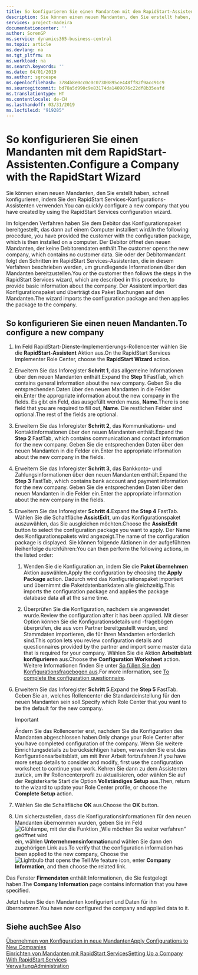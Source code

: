 ```yaml
---
title: So konfigurieren Sie einen Mandanten mit dem RapidStart-Assistenten | Microsoft Docs
description: Sie können einen neuen Mandanten, den Sie erstellt haben, schnell konfigurieren, indem Sie den RapidStart Services-Konfigurations-Assistenten verwenden.
services: project-madeira
documentationcenter: ''
author: SorenGP
ms.service: dynamics365-business-central
ms.topic: article
ms.devlang: na
ms.tgt_pltfrm: na
ms.workload: na
ms.search.keywords: ''
ms.date: 04/01/2019
ms.author: sgroespe
ms.openlocfilehash: 3784b8e0cc0c0c07300895ce448ff82f9acc91c9
ms.sourcegitcommit: bd78a5d990c9e83174da1409076c22df8b35eafd
ms.translationtype: HT
ms.contentlocale: de-CH
ms.lasthandoff: 03/31/2019
ms.locfileid: "919285"
---
```

# <a name="configure-a-company-with-the-rapidstart-wizard"></a><span data-ttu-id="11941-103">So konfigurieren Sie einen Mandanten mit dem RapidStart-Assistenten.</span><span class="sxs-lookup"><span data-stu-id="11941-103">Configure a Company with the RapidStart Wizard</span></span>
<span data-ttu-id="11941-104">Sie können einen neuen Mandanten, den Sie erstellt haben, schnell konfigurieren, indem Sie den RapidStart Services-Konfigurations-Assistenten verwenden.</span><span class="sxs-lookup"><span data-stu-id="11941-104">You can quickly configure a new company that you have created by using the RapidStart Services configuration wizard.</span></span>

<span data-ttu-id="11941-105">Im folgenden Verfahren haben Sie dem Debitor das Konfigurationspaket bereitgestellt, das dann auf einem Computer installiert wird.</span><span class="sxs-lookup"><span data-stu-id="11941-105">In the following procedure, you have provided the customer with the configuration package, which is then installed on a computer.</span></span> <span data-ttu-id="11941-106">Der Debitor öffnet den neuen Mandanten, der keine Debitorendaten enthält.</span><span class="sxs-lookup"><span data-stu-id="11941-106">The customer opens the new company, which contains no customer data.</span></span> <span data-ttu-id="11941-107">Sie oder der Debitormandant folgt den Schritten im RapidStart Services-Assistenten, die in diesem Verfahren beschrieben werden, um grundlegende Informationen über den Mandanten bereitzustellen.</span><span class="sxs-lookup"><span data-stu-id="11941-107">You or the customer then follows the steps in the RapidStart Services wizard, which are described in this procedure, to provide basic information about the company.</span></span> <span data-ttu-id="11941-108">Der Assistent importiert das Konfigurationspaket und überträgt das Paket Buchungen auf den Mandanten.</span><span class="sxs-lookup"><span data-stu-id="11941-108">The wizard imports the configuration package and then applies the package to the company.</span></span>  

## <a name="to-configure-a-new-company"></a><span data-ttu-id="11941-109">So konfigurieren Sie einen neuen Mandanten.</span><span class="sxs-lookup"><span data-stu-id="11941-109">To configure a new company</span></span>  
1. <span data-ttu-id="11941-110">Im Feld RapidStart-Dienste-Implementierungs-Rollencenter wählen Sie die **RapidStart-Assistent** Aktion aus.</span><span class="sxs-lookup"><span data-stu-id="11941-110">On the RapidStart Services Implementer Role Center, choose the **RapidStart Wizard** action.</span></span>  
2. <span data-ttu-id="11941-111">Erweitern Sie das Inforegister **Schritt 1**, das allgemeine Informationen über den neuen Mandanten enthält.</span><span class="sxs-lookup"><span data-stu-id="11941-111">Expand the **Step 1** FastTab, which contains general information about the new company.</span></span> <span data-ttu-id="11941-112">Geben Sie die entsprechenden Daten über den neuen Mandanten in die Felder ein.</span><span class="sxs-lookup"><span data-stu-id="11941-112">Enter the appropriate information about the new company in the fields.</span></span> <span data-ttu-id="11941-113">Es gibt ein Feld, das ausgefüllt werden muss, **Name**.</span><span class="sxs-lookup"><span data-stu-id="11941-113">There is one field that you are required to fill out, **Name**.</span></span> <span data-ttu-id="11941-114">Die restlichen Felder sind optional.</span><span class="sxs-lookup"><span data-stu-id="11941-114">The rest of the fields are optional.</span></span>  
3. <span data-ttu-id="11941-115">Erweitern Sie das Inforegister **Schritt 2**, das Kommunikations- und Kontaktinformationen über den neuen Mandanten enthält.</span><span class="sxs-lookup"><span data-stu-id="11941-115">Expand the **Step 2** FastTab, which contains communication and contact information for the new company.</span></span> <span data-ttu-id="11941-116">Geben Sie die entsprechenden Daten über den neuen Mandanten in die Felder ein.</span><span class="sxs-lookup"><span data-stu-id="11941-116">Enter the appropriate information about the new company in the fields.</span></span>
4. <span data-ttu-id="11941-117">Erweitern Sie das Inforegister **Schritt 3**, das Bankkonto- und Zahlungsinformationen über den neuen Mandanten enthält.</span><span class="sxs-lookup"><span data-stu-id="11941-117">Expand the **Step 3** FastTab, which contains bank account and payment information for the new company.</span></span> <span data-ttu-id="11941-118">Geben Sie die entsprechenden Daten über den neuen Mandanten in die Felder ein.</span><span class="sxs-lookup"><span data-stu-id="11941-118">Enter the appropriate information about the new company in the fields.</span></span>  
5. <span data-ttu-id="11941-119">Erweitern Sie das Inforegister **Schritt 4**.</span><span class="sxs-lookup"><span data-stu-id="11941-119">Expand the **Step 4** FastTab.</span></span> <span data-ttu-id="11941-120">Wählen Sie die Schaltfläche **AssistEdit**, um das Konfigurationspaket auszuwählen, das Sie ausgleichen möchten.</span><span class="sxs-lookup"><span data-stu-id="11941-120">Choose the **AssistEdit** button to select the configuration package you want to apply.</span></span> <span data-ttu-id="11941-121">Der Name des Konfigurationspakets wird angezeigt.</span><span class="sxs-lookup"><span data-stu-id="11941-121">The name of the configuration package is displayed.</span></span> <span data-ttu-id="11941-122">Sie können folgende Aktionen in der aufgeführten Reihenfolge durchführen:</span><span class="sxs-lookup"><span data-stu-id="11941-122">You can then perform the following actions, in the listed order:</span></span>  

    1. <span data-ttu-id="11941-123">Wenden Sie die Konfiguration an, indem Sie die **Paket übernehmen** Aktion auswählen.</span><span class="sxs-lookup"><span data-stu-id="11941-123">Apply the configuration by choosing the **Apply Package** action.</span></span> <span data-ttu-id="11941-124">Dadurch wird das Konfigurationspaket importiert und übernimmt die Paketdatenbankdaten alle gleichzeitig.</span><span class="sxs-lookup"><span data-stu-id="11941-124">This imports the configuration package and applies the package database data all at the same time.</span></span>  

    2. <span data-ttu-id="11941-125">Überprüfen Sie die Konfiguration, nachdem sie angewendet wurde.</span><span class="sxs-lookup"><span data-stu-id="11941-125">Review the configuration after it has been applied.</span></span> <span data-ttu-id="11941-126">Mit dieser Option können Sie die Konfigurationsdetails und -fragebögen überprüfen, die aus vom Partner bereitgestellt wurden, und Stammdaten importieren, die für Ihren Mandanten erforderlich sind.</span><span class="sxs-lookup"><span data-stu-id="11941-126">This option lets you review configuration details and questionnaires provided by the partner and import some master data that is required for your company.</span></span> <span data-ttu-id="11941-127">Wählen Sie die Aktion **Arbeitsblatt konfigurieren** aus.</span><span class="sxs-lookup"><span data-stu-id="11941-127">Choose the **Configuration Worksheet** action.</span></span> <span data-ttu-id="11941-128">Weitere Informationen finden Sie unter [So füllen Sie den Konfigurationsfragebogen aus](admin-gather-customer-setup-values.md#to-complete-the-configuration-questionnaire).</span><span class="sxs-lookup"><span data-stu-id="11941-128">For more information, see [To complete the configuration questionnaire](admin-gather-customer-setup-values.md#to-complete-the-configuration-questionnaire).</span></span>  

6. <span data-ttu-id="11941-129">Erweitern Sie das Inforegister **Schritt 5**.</span><span class="sxs-lookup"><span data-stu-id="11941-129">Expand the **Step 5** FastTab.</span></span> <span data-ttu-id="11941-130">Geben Sie an, welches Rollencenter die Standardeinstellung für den neuen Mandanten sein soll.</span><span class="sxs-lookup"><span data-stu-id="11941-130">Specify which Role Center that you want to be the default for the new company.</span></span>  

    > [!IMPORTANT]  
    >  <span data-ttu-id="11941-131">Ändern Sie das Rollencenter erst, nachdem Sie die Konfiguration des Mandanten abgeschlossen haben.</span><span class="sxs-lookup"><span data-stu-id="11941-131">Only change your Role Center after you have completed configuration of the company.</span></span> <span data-ttu-id="11941-132">Wenn Sie weitere Einrichtungsdetails zu berücksichtigen haben, verwenden Sie erst das Konfigurationsarbeitsblatt, um mit Ihrer Arbeit fortzufahren.</span><span class="sxs-lookup"><span data-stu-id="11941-132">If you have more setup details to consider and modify, first use the configuration worksheet to continue your work.</span></span> <span data-ttu-id="11941-133">Kehren Sie dann zu dem Assistenten zurück, um Ihr Rollencenterprofil zu aktualisieren, oder wählen Sie auf der Registerkarte Start die Option **Vollständiges Setup** aus.</span><span class="sxs-lookup"><span data-stu-id="11941-133">Then, return to the wizard to update your Role Center profile, or choose the **Complete Setup** action.</span></span>

7. <span data-ttu-id="11941-134">Wählen Sie die Schaltfläche **OK** aus.</span><span class="sxs-lookup"><span data-stu-id="11941-134">Choose the **OK** button.</span></span>  
8. <span data-ttu-id="11941-135">Um sicherzustellen, dass die Konfigurationsinformationen für den neuen Mandanten übernommen wurden, geben Sie im Feld ![Glühlampe, mit der die Funktion „Wie möchten Sie weiter verfahren“ geöffnet wird](media/ui-search/search_small.png "Wie möchten Sie weiter verfahren") ein, wählen **Unternehmensinformation**und wählen Sie dann den zugehörigen Link aus.</span><span class="sxs-lookup"><span data-stu-id="11941-135">To verify that the configuration information has been applied to the new company, Choose the ![Lightbulb that opens the Tell Me feature](media/ui-search/search_small.png "Tell me what you want to do") icon, enter **Company Information**, and then choose the related link.</span></span>

<span data-ttu-id="11941-136">Das Fenster **Firmendaten** enthält Informationen, die Sie festgelegt haben.</span><span class="sxs-lookup"><span data-stu-id="11941-136">The **Company Information** page contains information that you have specified.</span></span>   

<span data-ttu-id="11941-137">Jetzt haben Sie den Mandanten konfiguriert und Daten für ihn übernommen.</span><span class="sxs-lookup"><span data-stu-id="11941-137">You have now configured the company and applied data to it.</span></span>  

## <a name="see-also"></a><span data-ttu-id="11941-138">Siehe auch</span><span class="sxs-lookup"><span data-stu-id="11941-138">See Also</span></span>  
[<span data-ttu-id="11941-139">Übernehmen von Konfiguration in neue Mandanten</span><span class="sxs-lookup"><span data-stu-id="11941-139">Apply Configurations to New Companies</span></span>](admin-apply-configuration-to-new-companies.md)  
[<span data-ttu-id="11941-140">Einrichten von Mandanten mit RapidStart Services</span><span class="sxs-lookup"><span data-stu-id="11941-140">Setting Up a Company With RapidStart Services</span></span>](admin-set-up-a-company-with-rapidstart.md)  
[<span data-ttu-id="11941-141">Verwaltung</span><span class="sxs-lookup"><span data-stu-id="11941-141">Administration</span></span>](admin-setup-and-administration.md)
